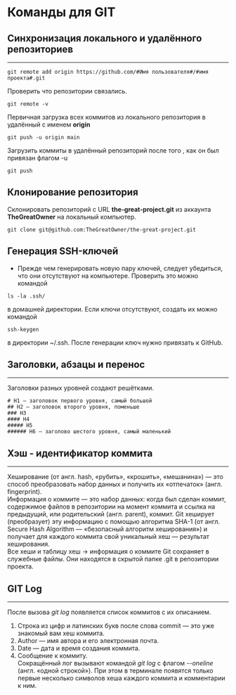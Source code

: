 # Команды для GIT
## Синхронизация локального и удалённого репозиториев
---
```
git remote add origin https://github.com/#Имя пользователя#/#имя проекта#.git
```

Проверить что репозитории связались.
```
git remote -v
```


Первичная загрузка всех коммитов из локального репозитория в удалённый с именем **origin**
```
git push -u origin main
```


Загрузить коммиты в удалённый репозиторий после того , как он был привязан флагом -u
```
git push
```

## Клонирование репозитория
Склонировать репозиторий с URL **the-great-project.git** из аккаунта **TheGreatOwner** на локальный компьютер.
```
git clone git@github.com:TheGreatOwner/the-great-project.git
```

## Генерация SSH-ключей
* Прежде чем генерировать новую пару ключей, следует убедиться, что они отсутствуют на компьютере. Проверить это можно командой 
```
ls -la .ssh/
``` 
в домашней директории. Если ключи отсутствуют, создать их можно командой 
```
ssh-keygen
``` 
в директории ~/.ssh. 
После генерации ключ нужно привязать к GitHub.
## Заголовки, абзацы и перенос
---
Заголовки разных уровней создают решётками.

```
# H1 — заголовок первого уровня, самый большой
## H2 — заголовок второго уровня, поменьше
### H3
#### H4
##### H5
###### H6 — заголово шестого уровня, самый маленький
```

## Хэш - идентификатор коммита
---
Хеширование (от англ. hash, «рубить», «крошить», «мешанина») — это способ преобразовать набор данных и получить их «отпечаток» (англ. fingerprint).  
Информация о коммите — это набор данных: когда был сделан коммит, содержимое файлов в репозитории на момент коммита и ссылка на предыдущий, или родительский (англ. parent), коммит. Git хеширует (преобразует) эту информацию с помощью алгоритма SHA-1 (от англ. Secure Hash Algorithm — «безопасный алгоритм хеширования») и получает для каждого коммита свой 
уникальный хеш — результат хеширования.  
Все хеши и таблицу хеш → информация о коммите Git сохраняет в служебные файлы. Они находятся в скрытой папке .git в репозитории проекта.

## GIT Log
---
После вызова *git log* появляется список коммитов с их описанием.  
1. Строка из цифр и латинских букв после слова commit — это уже знакомый вам хеш коммита.
2. Author — имя автора и его электронная почта.
3. Date — дата и время создания коммита.
4. Сообщение к коммиту.  
Сокращённый лог вызывают командой *git log* с флагом *--oneline* (англ. «одной строкой»). При этом в терминале появятся только первые несколько символов хеша каждого коммита и комментарии к ним.
